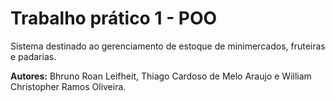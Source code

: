 # Trabalho prático 1 - POO
Sistema destinado ao gerenciamento de estoque de minimercados, fruteiras e padarias.

**Autores:** Bhruno Roan Leifheit, Thiago Cardoso de Melo Araujo e William Christopher Ramos Oliveira.
